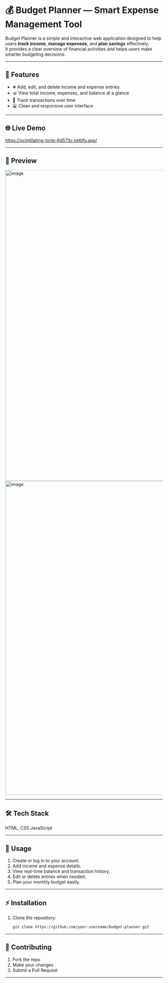 # 💰 Budget Planner — Smart Expense Management Tool

Budget Planner is a simple and interactive web application designed to help users **track income**, **manage expenses**, and **plan savings** effectively.  
It provides a clear overview of financial activities and helps users make smarter budgeting decisions.

---

## 🚀 Features
- ➕ Add, edit, and delete income and expense entries  
- 📊 View total income, expenses, and balance at a glance  
- 📅 Track transactions over time  
- 💻 Clean and responsive user interface

---
## 🌐 Live Demo

https://scintillating-torte-6d573c.netlify.app/

---

## 📸 Preview
<img width="1726" height="990" alt="image" src="https://github.com/user-attachments/assets/1858cdcb-c617-451f-988a-c144467e2c3f" />
<img width="1592" height="999" alt="image" src="https://github.com/user-attachments/assets/12aa87aa-0cb9-490e-8810-676c5bfacc19" />


---
## 🛠️ Tech Stack
 HTML, CSS
 JavaScript  

---

## 🧭 Usage
1. Create or log in to your account.  
2. Add income and expense details.  
3. View real-time balance and transaction history.  
4. Edit or delete entries when needed.  
5. Plan your monthly budget easily.

---

## ⚡ Installation
1. Clone the repository:
   ```bash
   git clone https://github.com/your-username/budget-planner.git

---

## 🤝 Contributing

1. Fork the repo
2. Make your changes
3. Submit a Pull Request

---
